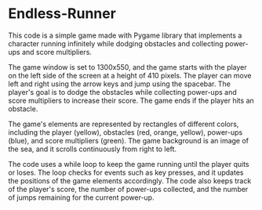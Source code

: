 # Endless-Runner
This code is a simple game made with Pygame library that implements a character running infinitely while dodging obstacles and collecting power-ups and score multipliers.

The game window is set to 1300x550, and the game starts with the player on the left side of the screen at a height of 410 pixels. The player can move left and right using the arrow keys and jump using the spacebar. The player's goal is to dodge the obstacles while collecting power-ups and score multipliers to increase their score. The game ends if the player hits an obstacle.

The game's elements are represented by rectangles of different colors, including the player (yellow), obstacles (red, orange, yellow), power-ups (blue), and score multipliers (green). The game background is an image of the sea, and it scrolls continuously from right to left.

The code uses a while loop to keep the game running until the player quits or loses. The loop checks for events such as key presses, and it updates the positions of the game elements accordingly. The code also keeps track of the player's score, the number of power-ups collected, and the number of jumps remaining for the current power-up.

